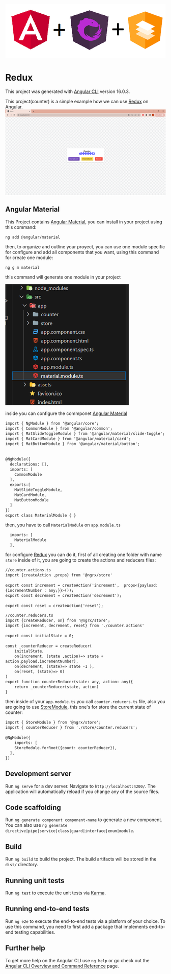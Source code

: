 ![first](https://github.com/Gerarca/angular-redux-material/blob/main/docs/angular-redux.png?raw=true)

# Redux

This project was generated with [Angular CLI](https://github.com/angular/angular-cli) version 16.0.3.

This project(counter) is a simple example how we can use [Redux](https://ngrx.io/) on Angular.
![capture](https://github.com/Gerarca/angular-redux-material/blob/main/docs/capture.png?raw=true)

## Angular Material

This Project contains [Angular Material](https://material.angular.io/), you can install in your project using this command:

```
ng add @angular/material
```

then, to organize and outline your proyect, you can use one module specific for configure and add all components that you want, using this command for create one module:
```
ng g m material
```

this command will generate one module in your project

![material](https://github.com/Gerarca/angular-redux-material/blob/main/docs/material.module.png?raw=true)

inside you can configure the commponet [Angular Material](https://material.angular.io/components/categories)

```
import { NgModule } from '@angular/core';
import { CommonModule } from '@angular/common';
import { MatSlideToggleModule } from '@angular/material/slide-toggle';
import { MatCardModule } from '@angular/material/card';
import { MatButtonModule } from '@angular/material/button';


@NgModule({
  declarations: [],
  imports: [
    CommonModule
  ],
  exports:[
    MatSlideToggleModule,
    MatCardModule,
    MatButtonModule
  ]
})
export class MaterialModule { }
```

then, you have to call  `MaterialModule` on `app.module.ts`
```
  imports: [
    MaterialModule
  ],
```

for configure [Redux](https://ngrx.io/) you can do it, first of all creating one folder with name `store` inside of it, you are going to create the actions and reducers files:

```
//counter.actions.ts
import {createAction ,props} from '@ngrx/store'

export const increment = createAction('increment',  props<{payload: {incrementNumber : any;}}>());
export const decrement = createAction('decrement');

export const reset = createAction('reset');
```

```
//counter.reducers.ts
import {createReducer, on} from '@ngrx/store';
import {increment, decrement, reset} from './counter.actions'

export const initialState = 0;

const _counterReducer = createReducer(
    initialState,
    on(increment, (state ,action)=> state + action.payload.incrementNumber),
    on(decrement, (state)=> state -1 ),
    on(reset, (state)=> 0)
)
export function counterReducer(state: any, action: any){
    return _counterReducer(state, action)
}
```

then inside of your `app.module.ts` you call `counter.reducers.ts` file, also you are going to use [StoreModule](https://ngrx.io/api/store/StoreModule), this one's for store the current state of counter:
```
import { StoreModule } from '@ngrx/store';
import { counterReducer } from './store/counter.reducers';

@NgModule({
    imports: [
    StoreModule.forRoot({count: counterReducer}),
  ],
})
```

## Development server

Run `ng serve` for a dev server. Navigate to `http://localhost:4200/`. The application will automatically reload if you change any of the source files.

## Code scaffolding

Run `ng generate component component-name` to generate a new component. You can also use `ng generate directive|pipe|service|class|guard|interface|enum|module`.

## Build

Run `ng build` to build the project. The build artifacts will be stored in the `dist/` directory.

## Running unit tests

Run `ng test` to execute the unit tests via [Karma](https://karma-runner.github.io).

## Running end-to-end tests

Run `ng e2e` to execute the end-to-end tests via a platform of your choice. To use this command, you need to first add a package that implements end-to-end testing capabilities.

## Further help

To get more help on the Angular CLI use `ng help` or go check out the [Angular CLI Overview and Command Reference](https://angular.io/cli) page.
